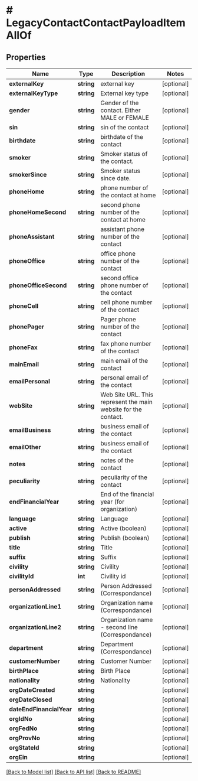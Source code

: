 # # LegacyContactContactPayloadItemAllOf

## Properties

Name | Type | Description | Notes
------------ | ------------- | ------------- | -------------
**externalKey** | **string** | external key | [optional]
**externalKeyType** | **string** | External key type | [optional]
**gender** | **string** | Gender of the contact. Either MALE or FEMALE | [optional]
**sin** | **string** | sin of the contact | [optional]
**birthdate** | **string** | birthdate of the contact | [optional]
**smoker** | **string** | Smoker status of the contact. | [optional]
**smokerSince** | **string** | Smoker status since date. | [optional]
**phoneHome** | **string** | phone number of the contact at home | [optional]
**phoneHomeSecond** | **string** | second phone number of the contact at home | [optional]
**phoneAssistant** | **string** | assistant phone number of the contact | [optional]
**phoneOffice** | **string** | office phone number of the contact | [optional]
**phoneOfficeSecond** | **string** | second office phone number of the contact | [optional]
**phoneCell** | **string** | cell phone number of the contact | [optional]
**phonePager** | **string** | Pager phone number of the contact | [optional]
**phoneFax** | **string** | fax phone number of the contact | [optional]
**mainEmail** | **string** | main email of the contact | [optional]
**emailPersonal** | **string** | personal email of the contact | [optional]
**webSite** | **string** | Web Site URL. This represent the main website for the contact. | [optional]
**emailBusiness** | **string** | business email of the contact | [optional]
**emailOther** | **string** | business email of the contact | [optional]
**notes** | **string** | notes of the contact | [optional]
**peculiarity** | **string** | peculiarity of the contact | [optional]
**endFinancialYear** | **string** | End of the financial year (for organization) | [optional]
**language** | **string** | Language | [optional]
**active** | **string** | Active (boolean) | [optional]
**publish** | **string** | Publish (boolean) | [optional]
**title** | **string** | Title | [optional]
**suffix** | **string** | Suffix | [optional]
**civility** | **string** | Civility | [optional]
**civilityId** | **int** | Civility id | [optional]
**personAddressed** | **string** | Person Addressed (Correspondance) | [optional]
**organizationLine1** | **string** | Organization name (Correspondance) | [optional]
**organizationLine2** | **string** | Organization name - second line (Correspondance) | [optional]
**department** | **string** | Department (Correspondance) | [optional]
**customerNumber** | **string** | Customer Number | [optional]
**birthPlace** | **string** | Birth Place | [optional]
**nationality** | **string** | Nationality | [optional]
**orgDateCreated** | **string** |  | [optional]
**orgDateClosed** | **string** |  | [optional]
**dateEndFinancialYear** | **string** |  | [optional]
**orgIdNo** | **string** |  | [optional]
**orgFedNo** | **string** |  | [optional]
**orgProvNo** | **string** |  | [optional]
**orgStateId** | **string** |  | [optional]
**orgEin** | **string** |  | [optional]

[[Back to Model list]](../../README.md#models) [[Back to API list]](../../README.md#endpoints) [[Back to README]](../../README.md)
